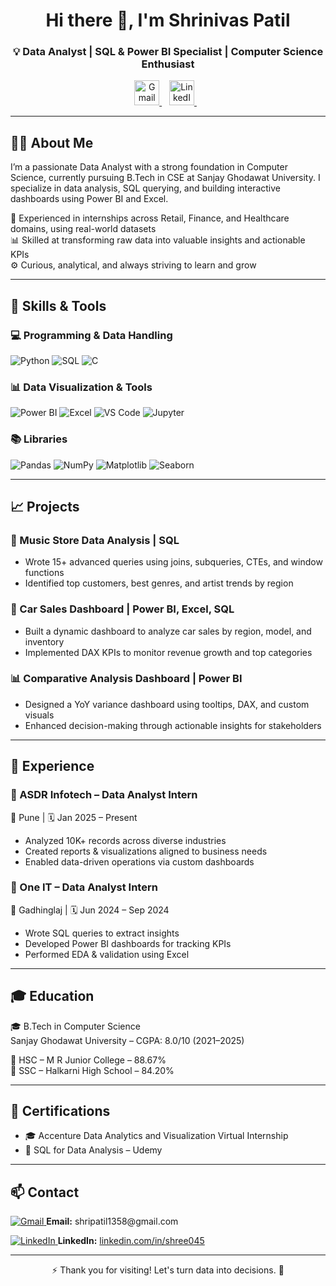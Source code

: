 <h1 align="center">Hi there 👋, I'm Shrinivas Patil</h1>
<h3 align="center">💡 Data Analyst | SQL & Power BI Specialist | Computer Science Enthusiast</h3>

<p align="center">
  <a href="mailto:shripatil1358@gmail.com" target="_blank">
    <img height="40" src="https://img.icons8.com/color/48/gmail-new.png" alt="Gmail"/>
  </a>
  &nbsp;&nbsp;
  <a href="https://www.linkedin.com/in/shree045" target="_blank">
    <img height="40" src="https://img.icons8.com/color/48/linkedin.png" alt="LinkedIn"/>
  </a>
  &nbsp;&nbsp;
 
</p>

---

## 👨‍💻 About Me

I’m a passionate Data Analyst with a strong foundation in Computer Science, currently pursuing B.Tech in CSE at Sanjay Ghodawat University. I specialize in data analysis, SQL querying, and building interactive dashboards using Power BI and Excel.

💼 Experienced in internships across Retail, Finance, and Healthcare domains, using real-world datasets  
📊 Skilled at transforming raw data into valuable insights and actionable KPIs  
⚙ Curious, analytical, and always striving to learn and grow

---

## 🧰 Skills & Tools

### 💻 Programming & Data Handling  
![Python](https://img.shields.io/badge/Python-3670A0?style=for-the-badge&logo=python&logoColor=white)
![SQL](https://img.shields.io/badge/SQL-003B57?style=for-the-badge&logo=postgresql&logoColor=white)
![C](https://img.shields.io/badge/C-00599C?style=for-the-badge&logo=c&logoColor=white)

### 📊 Data Visualization & Tools  
![Power BI](https://img.shields.io/badge/PowerBI-F2C811?style=for-the-badge&logo=powerbi&logoColor=black)
![Excel](https://img.shields.io/badge/Excel-217346?style=for-the-badge&logo=microsoft-excel&logoColor=white)
![VS Code](https://img.shields.io/badge/VSCode-007ACC?style=for-the-badge&logo=visual-studio-code&logoColor=white)
![Jupyter](https://img.shields.io/badge/Jupyter-F37626?style=for-the-badge&logo=jupyter&logoColor=white)

### 📚 Libraries  

![Pandas](https://img.shields.io/badge/Pandas-150458?style=for-the-badge&logo=pandas&logoColor=white)
![NumPy](https://img.shields.io/badge/NumPy-013243?style=for-the-badge&logo=numpy&logoColor=white)
![Matplotlib](https://img.shields.io/badge/Matplotlib-006699?style=for-the-badge&logo=matplotlib&logoColor=white)
![Seaborn](https://img.shields.io/badge/Seaborn-3B8BBA?style=for-the-badge)
 

---

## 📈 Projects

### 🎵 Music Store Data Analysis | SQL  
- Wrote 15+ advanced queries using joins, subqueries, CTEs, and window functions 
- Identified top customers, best genres, and artist trends by region  

### 🚗 Car Sales Dashboard | Power BI, Excel, SQL  
- Built a dynamic dashboard to analyze car sales by region, model, and inventory 
- Implemented DAX KPIs to monitor revenue growth and top categories  

### 📊 Comparative Analysis Dashboard | Power BI  
- Designed a YoY variance dashboard using tooltips, DAX, and custom visuals  
- Enhanced decision-making through actionable insights for stakeholders  

---

## 💼 Experience

### 🏢 ASDR Infotech – Data Analyst Intern  
📍 Pune | 🗓 Jan 2025 – Present  
- Analyzed 10K+ records across diverse industries  
- Created reports & visualizations aligned to business needs  
- Enabled data-driven operations via custom dashboards

### 🏢 One IT – Data Analyst Intern  
📍 Gadhinglaj | 🗓 Jun 2024 – Sep 2024  
- Wrote SQL queries to extract insights  
- Developed Power BI dashboards for tracking KPIs  
- Performed EDA & validation using Excel  

---

## 🎓 Education

🎓 B.Tech in Computer Science  
Sanjay Ghodawat University – CGPA: 8.0/10 (2021–2025)  

🏫 HSC – M R Junior College – 88.67%  
🏫 SSC – Halkarni High School – 84.20%  

---

## 🏅 Certifications

- 🎓 Accenture Data Analytics and Visualization Virtual Internship  
- 🧠 SQL for Data Analysis – Udemy

---

## 📫 Contact

<p align="left">
  <a href="mailto:shripatil1358@gmail.com" target="_blank">
    <img src="https://img.icons8.com/color/30/gmail-new.png" alt="Gmail"/>
  </a>
  <strong>Email:</strong> shripatil1358@gmail.com
</p>

<p align="left">
  <a href="https://www.linkedin.com/in/shree045" target="_blank">
    <img src="https://img.icons8.com/color/30/linkedin.png" alt="LinkedIn"/>
  </a>
  <strong>LinkedIn:</strong> <a href="https://www.linkedin.com/in/shree045">linkedin.com/in/shree045</a>
</p>



---

<p align="center">⚡ Thank you for visiting! Let's turn data into decisions. 🚀</p>
